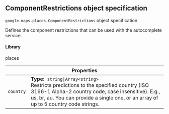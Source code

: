 <h2 id="ComponentRestrictions"> ComponentRestrictions object specification </h2><p>
<code><span itemprop="path">google.maps.places</span>.<span itemprop="name">ComponentRestrictions</span></code>
object specification
</p><p>Defines the component restrictions that can be used with the autocomplete service.</p><h4>Library</h4><p>places</p><div class="devsite-table-wrapper"><table class="properties responsive" summary="record ComponentRestrictions - Properties">
<thead>
<tr><th colspan="2">Properties</th>
</tr></thead>
<tbody>
<tr>
<td><code><span>country</span></code></td>
<td><div><strong>Type:</strong>&nbsp; <code>string|Array&lt;string&gt;</code></div>
<div class="desc">Restricts predictions to the specified country (ISO 3166-1 Alpha-2 country code, case insensitive). E.g., us, br, au. You can provide a single one, or an array of up to 5 country code strings.</div></td>
</tr>
</tbody>
</table></div>